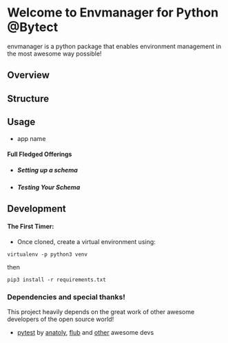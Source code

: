 # Welcome to Envmanager for Python @Bytect

envmanager is a python package that enables environment management in the most awesome way possible!

## Overview

    
## Structure


## Usage
* app name


#### Full Fledged Offerings
* ##### Setting up a schema
* ##### Testing Your Schema


## Development
#### The First Timer:
* Once cloned, create a virtual environment using:
```
virtualenv -p python3 venv
```
then 
```shell script
pip3 install -r requirements.txt
```

### Dependencies and special thanks!

This project heavily depends on the great work of other awesome developers of the open source world!

- [pytest](https://docs.pytest.org/en/latest/) by [anatoly](https://pypi.org/user/anatoly/), [flub](https://pypi.org/user/flub/) and [other](https://pypi.org/project/pytest/) awesome devs
